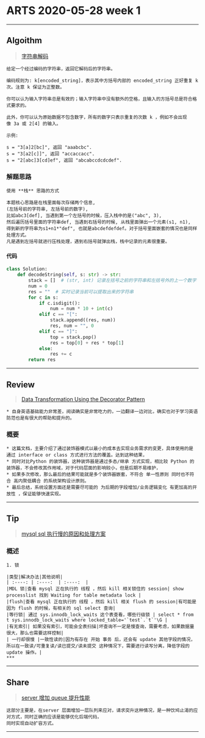 # ARTS 2020-05-28 week 1

***

## Algoithm

> [字符串解码](https://leetcode-cn.com/problems/decode-string/)

    给定一个经过编码的字符串，返回它解码后的字符串。
    
    编码规则为: k[encoded_string]，表示其中方括号内部的 encoded_string 正好重复 k 次。注意 k 保证为正整数。
    
    你可以认为输入字符串总是有效的；输入字符串中没有额外的空格，且输入的方括号总是符合格式要求的。
    
    此外，你可以认为原始数据不包含数字，所有的数字只表示重复的次数 k ，例如不会出现像 3a 或 2[4] 的输入。
    
    示例:
    
    s = "3[a]2[bc]", 返回 "aaabcbc".
    s = "3[a2[c]]", 返回 "accaccacc".
    s = "2[abc]3[cd]ef", 返回 "abcabccdcdcdef".


### 解题思路
    使用 **栈** 思路的方式
    
    本题核心思路是在栈里面每次存储两个信息, 
    (左括号前的字符串, 左括号前的数字), 
    比如abc3[def], 当遇到第一个左括号的时候，压入栈中的是("abc", 3), 
    然后遍历括号里面的字符串def, 当遇到右括号的时候, 从栈里面弹出一个元素(s1, n1), 
    得到新的字符串为s1+n1*"def", 也就是abcdefdefdef。对于括号里面嵌套的情况也是同样处理方式。
    凡是遇到左括号就进行压栈处理，遇到右括号就弹出栈，栈中记录的元素很重要。
    

#### 代码
```python
class Solution:
    def decodeString(self, s: str) -> str:
        stack = []  # (str, int) 记录左括号之前的字符串和左括号外的上一个数字
        num = 0
        res = ""  # 实时记录当前可以提取出来的字符串
        for c in s:
            if c.isdigit():
                num = num * 10 + int(c)
            elif c == "[":
                stack.append((res, num))
                res, num = "", 0
            elif c == "]":
                top = stack.pop()
                res = top[0] + res * top[1]
            else:
                res += c
        return res
```
***
## Review 
> [Data Transformation Using the Decorator Pattern](https://levelup.gitconnected.com/data-transformation-using-the-decorator-pattern-d94441d13b66)

    * 自身英语基础能力非常差，阅读确实是非常吃力的，一边翻译一边对比，确实也对于学习英语防范也是有很大的帮助和提升的。

### 概要
    * 这篇文档，主要介绍了通过装饰器模式以最小的成本去实现业务需求的变更，具体使用的是 通过 interface or class 方式进行方法的覆盖。达到这种结果，
    * 同时对比Python 的装饰器，这种装饰器是通过多态/继承 方式实现，相比较 Python 的装饰器，不会修改其作用域，对于代码层面的影响较小，但是后期不易维护，
    * 如果多次修改，那么最后的结果可能就是多个装饰器嵌套，不符合 单一性原则 同时也不符合 高内聚低耦合 的系统架构设计原则。
    * 最后总结，系统设置方面还是需要尽可能的 为后期的字段增加/业务逻辑变化 有更加高的开放性 ，保证能够快速实现。

***
## Tip
> [mysql sql 执行慢的原因和处理方案](https://time.geekbang.org/column/article/74687)

### 概述
    1. 锁
    
    |类型|解决办法|其他说明|
    | :----: | :----:  | :----:  |
    |MDL 锁|查看 mysql 正在执行的 线程 ，然后 kill 相关锁住的 session| show processlist 找到 Waiting for table metadata lock |
    |flush|查看 mysql 正在执行的 线程 ，然后 kill 相关 flush 的 session|有可能是因为 flush 的时候，有相关的 sql select 查询|
    |等行锁| 通过 sys.innodb_lock_waits 这个表查看，哪些行级锁 | select * from t sys.innodb_lock_waits where locked_table='`test`.`t`'\G |
    |有无索引| 如果没有索引，可能会全表扫描|坏查询不一定是慢查询，需要考虑，如果数据量很大，那么也需要这样控制|
    | 一行却很慢 |一致性读的|因为有存在 开始 事务 后，还会有 update 其他字段的情况，所以在一致读/可重复读/读已提交/读未提交 这种情况下，需要进行读写分离，降低字段的 update 操作。|
    ***

***
## Share
> [server 增加 queue 提升性能](https://xie.infoq.cn/article/8f0179960545d0791a2e537e9)

    这部分主要是，在server 层面增加一层队列来应对，请求突升这种情况，是一种饮鸠止渴的应对方式，同时正确的应该是能够优化后端代码，
    同时实现自动扩容方式。

***